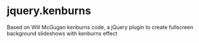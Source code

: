 jquery.kenburns
===============

Based on Will McGugan kenburns code, a jQuery plugin to create fullscreen background slideshows with kenburns effect
